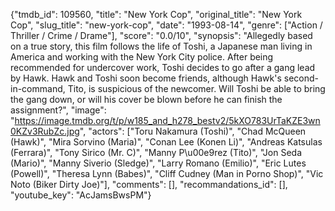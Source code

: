{"tmdb_id": 109560, "title": "New York Cop", "original_title": "New York Cop", "slug_title": "new-york-cop", "date": "1993-08-14", "genre": ["Action / Thriller / Crime / Drame"], "score": "0.0/10", "synopsis": "Allegedly based on a true story, this film follows the life of Toshi, a Japanese man living in America and working with the New York City police. After being recommended for undercover work, Toshi decides to go after a gang lead by Hawk. Hawk and Toshi soon become friends, although Hawk's second-in-command, Tito, is suspicious of the newcomer. Will Toshi be able to bring the gang down, or will his cover be blown before he can finish the assignment?", "image": "https://image.tmdb.org/t/p/w185_and_h278_bestv2/5kXO783UrTaKZE3wn0KZv3RubZc.jpg", "actors": ["Toru Nakamura (Toshi)", "Chad McQueen (Hawk)", "Mira Sorvino (Maria)", "Conan Lee (Konen Li)", "Andreas Katsulas (Ferrara)", "Tony Sirico (Mr. C)", "Manny P\u00e9rez (Tito)", "Jon Seda (Mario)", "Manny Siverio (Sledge)", "Larry Romano (Emilio)", "Eric Lutes (Powell)", "Theresa Lynn (Babes)", "Cliff Cudney (Man in Porno Shop)", "Vic Noto (Biker Dirty Joe)"], "comments": [], "recommandations_id": [], "youtube_key": "AcJamsBwsPM"}